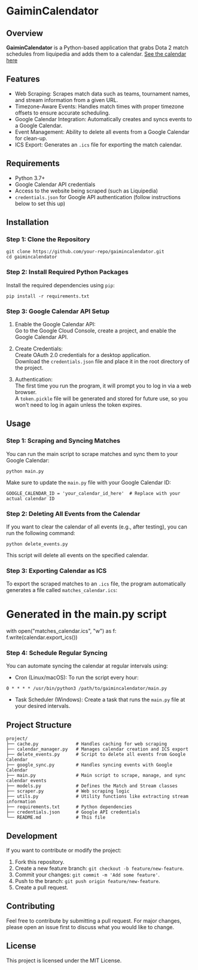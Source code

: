 # GaiminCalendator

## Overview

**GaiminCalendator** is a Python-based application that grabs Dota 2 match schedules from liquipedia and adds them to a calendar. 
[See the calendar here](https://calendar.google.com/calendar/u/0?cid=MGEwN2M5MTdhZjg0YzgxYWY5NTc1ODZhZDU2MTMwMmQyMmZiYTJhMTc5OWI3NjUzMTA1MjIxNDVjNDNhNjJkYUBncm91cC5jYWxlbmRhci5nb29nbGUuY29t)
## Features

- Web Scraping: Scrapes match data such as teams, tournament names, and stream information from a given URL.
- Timezone-Aware Events: Handles match times with proper timezone offsets to ensure accurate scheduling.
- Google Calendar Integration: Automatically creates and syncs events to a Google Calendar.
- Event Management: Ability to delete all events from a Google Calendar for clean-up.
- ICS Export: Generates an `.ics` file for exporting the match calendar.

## Requirements

- Python 3.7+
- Google Calendar API credentials
- Access to the website being scraped (such as Liquipedia)
- `credentials.json` for Google API authentication (follow instructions below to set this up)

## Installation

### Step 1: Clone the Repository

```
git clone https://github.com/your-repo/gaimincalendator.git  
cd gaimincalendator
```

### Step 2: Install Required Python Packages

Install the required dependencies using `pip`:
```
pip install -r requirements.txt
```
### Step 3: Google Calendar API Setup

1. Enable the Google Calendar API:  
   Go to the Google Cloud Console, create a project, and enable the Google Calendar API.

2. Create Credentials:  
   Create OAuth 2.0 credentials for a desktop application.  
   Download the `credentials.json` file and place it in the root directory of the project.

3. Authentication:  
   The first time you run the program, it will prompt you to log in via a web browser.  
   A `token.pickle` file will be generated and stored for future use, so you won't need to log in again unless the token expires.

## Usage

### Step 1: Scraping and Syncing Matches

You can run the main script to scrape matches and sync them to your Google Calendar:

```
python main.py
```
Make sure to update the `main.py` file with your Google Calendar ID:
```
GOOGLE_CALENDAR_ID = 'your_calendar_id_here'  # Replace with your actual calendar ID
```
### Step 2: Deleting All Events from the Calendar

If you want to clear the calendar of all events (e.g., after testing), you can run the following command:
```
python delete_events.py
```
This script will delete all events on the specified calendar.

### Step 3: Exporting Calendar as ICS

To export the scraped matches to an `.ics` file, the program automatically generates a file called `matches_calendar.ics`:

# Generated in the main.py script  
with open("matches_calendar.ics", "w") as f:  
    f.write(calendar.export_ics())

### Step 4: Schedule Regular Syncing

You can automate syncing the calendar at regular intervals using:
- Cron (Linux/macOS): To run the script every hour:
```
0 * * * * /usr/bin/python3 /path/to/gaimincalendator/main.py
```
- Task Scheduler (Windows): Create a task that runs the `main.py` file at your desired intervals.

## Project Structure

```
project/  
├── cache.py              # Handles caching for web scraping  
├── calendar_manager.py   # Manages calendar creation and ICS export  
├── delete_events.py      # Script to delete all events from Google Calendar  
├── google_sync.py        # Handles syncing events with Google Calendar  
├── main.py               # Main script to scrape, manage, and sync calendar events  
├── models.py             # Defines the Match and Stream classes  
├── scraper.py            # Web scraping logic  
├── utils.py              # Utility functions like extracting stream information  
├── requirements.txt      # Python dependencies  
├── credentials.json      # Google API credentials
└── README.md             # This file
```





## Development

If you want to contribute or modify the project:

1. Fork this repository.  
2. Create a new feature branch: `git checkout -b feature/new-feature`.  
3. Commit your changes: `git commit -m 'Add some feature'`.  
4. Push to the branch: `git push origin feature/new-feature`.  
5. Create a pull request.

## Contributing

Feel free to contribute by submitting a pull request. For major changes, please open an issue first to discuss what you would like to change.

## License

This project is licensed under the MIT License.
